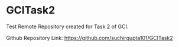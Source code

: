 # GCITask2
Test Remote Repository created for Task 2 of GCI.

Github Repository Link: https://github.com/suchirgupta101/GCITask2

